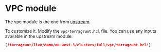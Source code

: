 # VPC module

The vpc module is the one from [upstream](https://github.com/terraform-aws-modules/terraform-aws-vpc).

To customize it. Modify the `vpc/terragrunt.hcl` file. You can use any inputs
available in the upstream module.

```json
{!terragrunt/live/demo/eu-west-3/clusters/full/vpc/terragrunt.hcl!}
```

